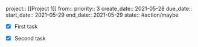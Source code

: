 project:: [[Project 1]]
from:: 
priority:: 3
create_date:: 2021-05-28
due_date:: 
start_date:: 2021-05-29
end_date:: 2021-05-29
state:: #action/maybe 

- [x] First task
- [x] Second task

